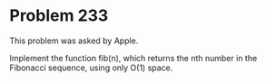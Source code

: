 # Problem 233

This problem was asked by Apple.

Implement the function fib(n), which returns the nth number in the Fibonacci sequence, using only O(1) space.
